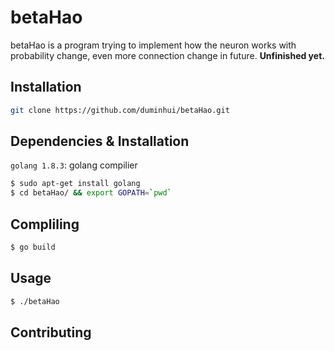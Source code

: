 # betaHao

betaHao is a program trying to implement how the neuron works with probability change, even more connection change in future. **Unfinished yet.**

## Installation

```bash
git clone https://github.com/duminhui/betaHao.git
```

## Dependencies & Installation

`golang 1.8.3`: golang compilier  


```bash
$ sudo apt-get install golang
$ cd betaHao/ && export GOPATH=`pwd`
```

## Compliling

```bash 
$ go build
```

## Usage

```bash
$ ./betaHao
```

## Contributing
